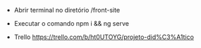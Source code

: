 - Abrir terminal no diretório /front-site

- Executar o comando npm i && ng serve

- Trello https://trello.com/b/ht0UTOYG/projeto-did%C3%A1tico
